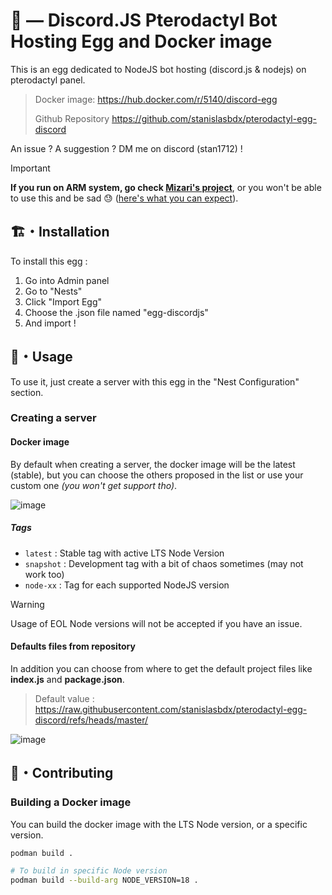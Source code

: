 # 🤖 — Discord.JS Pterodactyl Bot Hosting Egg and Docker image

This is an egg dedicated to NodeJS bot hosting (discord.js & nodejs) on pterodactyl panel.

> Docker image: <https://hub.docker.com/r/5140/discord-egg>
>
> Github Repository <https://github.com/stanislasbdx/pterodactyl-egg-discord⁠>

An issue ? A suggestion ? DM me on discord (stan1712) !

> [!IMPORTANT]  
> **If you run on ARM system, go check [Mizari's project](https://github.com/Mizari-Dev/pterodactyl-egg-nodejs-arm64)**, or you won't be able to use this and be sad 😓 ([here's what you can expect](https://github.com/stanislasbdx/pterodactyl-egg-discord/issues/5)).

## 🏗️・Installation

To install this egg :

1. Go into Admin panel
2. Go to "Nests"
3. Click "Import Egg"
4. Choose the .json file named "egg-discordjs"
5. And import !

## 🌌・Usage

To use it, just create a server with this egg in the "Nest Configuration" section.

### Creating a server

#### Docker image

By default when creating a server, the docker image will be the latest (stable), but you can choose the others proposed in the list or use your custom one *(you won't get support tho)*.

![image](https://github.com/user-attachments/assets/153a0391-91b2-436f-bc7e-66b7ac070727)

##### Tags

- `latest` : Stable tag with active LTS Node Version
- `snapshot` : Development tag with a bit of chaos sometimes (may not work too)
- `node-xx` : Tag for each supported NodeJS version

> [!WARNING]  
> Usage of EOL Node versions will not be accepted if you have an issue.

#### Defaults files from repository

In addition you can choose from where to get the default project files like **index.js** and **package.json**.
> Default value : <https://raw.githubusercontent.com/stanislasbdx/pterodactyl-egg-discord/refs/heads/master/>

![image](https://github.com/user-attachments/assets/05efea31-dbb9-4d94-82da-12a6dc8b5366)

## 🤝・Contributing

### Building a Docker image

You can build the docker image with the LTS Node version, or a specific version.

```bash
podman build .

# To build in specific Node version
podman build --build-arg NODE_VERSION=18 .
```
